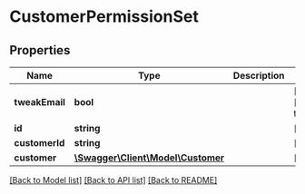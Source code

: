 # CustomerPermissionSet

## Properties
Name | Type | Description | Notes
------------ | ------------- | ------------- | -------------
**tweakEmail** | **bool** |  | [optional] [default to true]
**id** | **string** |  | [optional] 
**customerId** | **string** |  | [optional] 
**customer** | [**\Swagger\Client\Model\Customer**](Customer.md) |  | [optional] 

[[Back to Model list]](../README.md#documentation-for-models) [[Back to API list]](../README.md#documentation-for-api-endpoints) [[Back to README]](../README.md)


